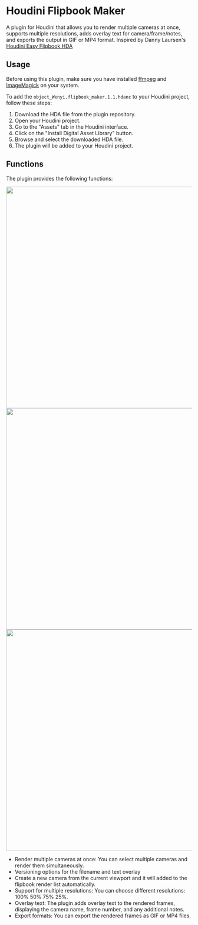 # Houdini Flipbook Maker

A plugin for Houdini that allows you to render multiple cameras at once, supports multiple resolutions, adds overlay text for camera/frame/notes, and exports the output in GIF or MP4 format.
Inspired by Danny Laursen's [Houdini Easy Flipbook HDA](https://dannylrsn.gumroad.com/l/lfgcnh)

## Usage

Before using this plugin, make sure you have installed [ffmpeg](https://ffmpeg.org/) and [ImageMagick](https://imagemagick.org/) on your system.

To add the `object_Wenyi.flipbook_maker.1.1.hdanc` to your Houdini project, follow these steps:

1. Download the HDA file from the plugin repository.
2. Open your Houdini project.
3. Go to the "Assets" tab in the Houdini interface.
4. Click on the "Install Digital Asset Library" button.
5. Browse and select the downloaded HDA file.
6. The plugin will be added to your Houdini project.

## Functions

The plugin provides the following functions: 

<img src="https://github.com/wzhang1998/houdini_flipbook_maker/assets/67906283/cd36f7bd-ae72-46c3-b41a-e3543e7b903c" width='600'>\
<img src="httpsttps://github.com/wzhang1998/houdini_flipbook_maker/assets/67906283/17257050-cd27-4485-b477-b0e6591e4968" width='600'>\
<img src="httpsttps://github.com/wzhang1998/houdini_flipbook_maker/assets/67906283/3b3fadec-89f5-4d41-b643-ae4cfc139e6a" width='600'>

- Render multiple cameras at once: You can select multiple cameras and render them simultaneously.
- Versioning options for the filename and text overlay
- Create a new camera from the current viewport and it will added to the flipbook render list automatically.
- Support for multiple resolutions: You can choose different resolutions: 100% 50% 75% 25%.
- Overlay text: The plugin adds overlay text to the rendered frames, displaying the camera name, frame number, and any additional notes.
- Export formats: You can export the rendered frames as GIF or MP4 files.



